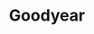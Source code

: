 ---
title: "Goodyear"
url: /bahia-blanca/goodyear-avenida-colon/
shop: reparación de automóviles
---